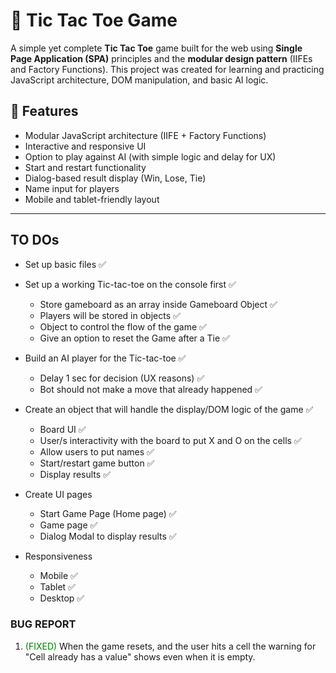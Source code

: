 # 🧠 Tic Tac Toe Game

A simple yet complete **Tic Tac Toe** game built for the web using **Single Page Application (SPA)** principles and the **modular design pattern** (IIFEs and Factory Functions). This project was created for learning and practicing JavaScript architecture, DOM manipulation, and basic AI logic.

## 🚀 Features

- Modular JavaScript architecture (IIFE + Factory Functions)
- Interactive and responsive UI
- Option to play against AI (with simple logic and delay for UX)
- Start and restart functionality
- Dialog-based result display (Win, Lose, Tie)
- Name input for players
- Mobile and tablet-friendly layout

---

## TO DOs

- Set up basic files ✅

- Set up a working Tic-tac-toe on the console first ✅

  - Store gameboard as an array inside Gameboard Object ✅
  - Players will be stored in objects ✅
  - Object to control the flow of the game ✅
  - Give an option to reset the Game after a Tie ✅

- Build an AI player for the Tic-tac-toe ✅

  - Delay 1 sec for decision (UX reasons) ✅
  - Bot should not make a move that already happened ✅

- Create an object that will handle the display/DOM logic of the game ✅

  - Board UI ✅
  - User/s interactivity with the board to put X and O on the cells ✅
  - Allow users to put names ✅
  - Start/restart game button ✅
  - Display results ✅

- Create UI pages

  - Start Game Page (Home page) ✅
  - Game page ✅
  - Dialog Modal to display results ✅

- Responsiveness

  - Mobile ✅
  - Tablet ✅
  - Desktop ✅

### BUG REPORT

1. <span style="color:green">(FIXED)</span> When the game resets, and the user hits a cell the warning for "Cell already has a value" shows even when it is empty.

